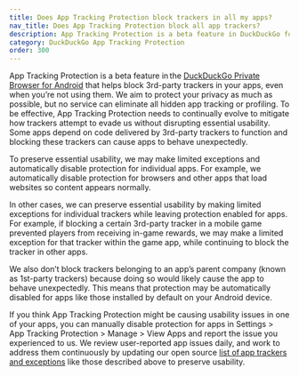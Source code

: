 ```yaml
---
title: Does App Tracking Protection block trackers in all my apps?
nav_title: Does App Tracking Protection block all app trackers?
description: App Tracking Protection is a beta feature in DuckDuckGo for Android that helps block 3rd-party trackers in your apps, even when you’re not using them.
category: DuckDuckGo App Tracking Protection
order: 300
---
```


App Tracking Protection is a beta feature in the [DuckDuckGo Private Browser for Android](https://play.google.com/store/apps/details?id=com.duckduckgo.mobile.android) that helps block 3rd-party trackers in your apps, even when you’re not using them. We aim to protect your privacy as much as possible, but no service can eliminate all hidden app tracking or profiling. To be effective, App Tracking Protection needs to continually evolve to mitigate how trackers attempt to evade us without disrupting essential usability. Some apps depend on code delivered by 3rd-party trackers to function and blocking these trackers can cause apps to behave unexpectedly.

To preserve essential usability, we may make limited exceptions and automatically disable protection for individual apps. For example, we automatically disable protection for browsers and other apps that load websites so content appears normally.

In other cases, we can preserve essential usability by making limited exceptions for individual trackers while leaving protection enabled for apps.  For example, if blocking a certain 3rd-party tracker in a mobile game prevented players from receiving in-game rewards, we may make a limited exception for that tracker within the game app, while continuing to block the tracker in other apps.

We also don’t block trackers belonging to an app’s parent company (known as 1st-party trackers) because doing so would likely cause the app to behave unexpectedly. This means that protection may be automatically disabled for apps like those installed by default on your Android device.

If you think App Tracking Protection might be causing usability issues in one of your apps, you can manually disable protection for apps in Settings > App Tracking Protection > Manage > View Apps and report the issue you experienced to us. We review user-reported app issues daily, and work to address them continuously by updating our open source [list of app trackers and exceptions](https://github.com/duckduckgo/tracker-blocklists/blob/main/app/README.md) like those described above to preserve usability.
